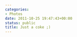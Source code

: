 ```yaml
---
categories:
- Photos
date: 2011-10-25 19:47:43+00:00
status: public
title: Just a coke ;)
---
```






